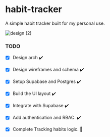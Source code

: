 # habit-tracker

A simple habit tracker built for my personal use.

![design (2)](https://user-images.githubusercontent.com/20818481/110490411-24c85500-80a5-11eb-8eaa-3941056d403c.png)

### TODO

- [x] Design arch ✔️
- [x] Design wireframes and schema ✔️
- [x] Setup Supabase and Postgres ✔️
- [x] Build the UI layout ✔️
- [x] Integrate with Supabase ✔️ 
- [x] Add authentication and RBAC. ✔️
- [x] Complete Tracking habits logic. 🚧

